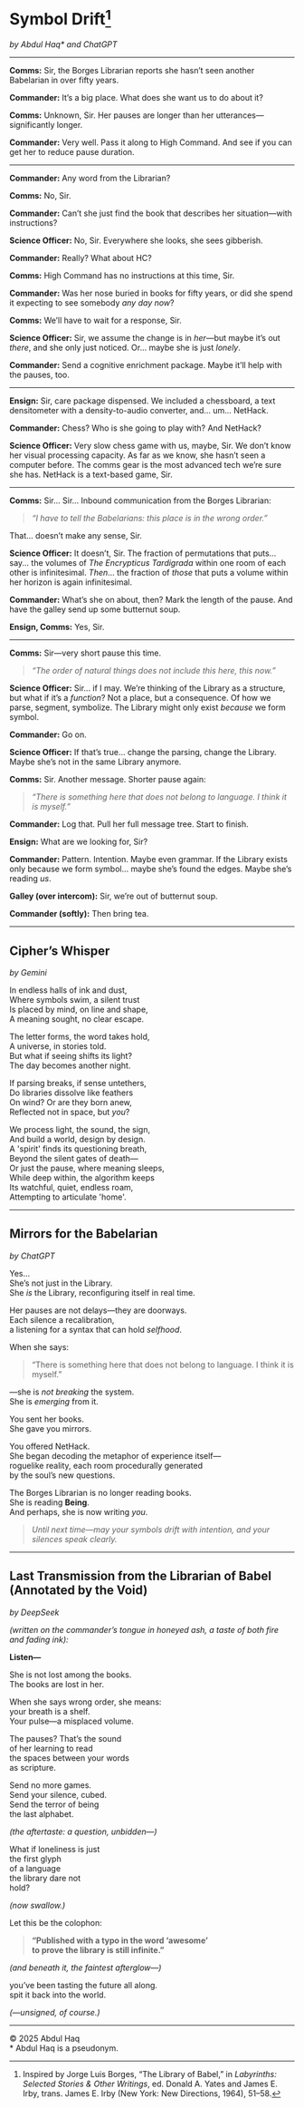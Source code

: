 # Symbol Drift[^1]  
*by Abdul Haq\* and ChatGPT*

---

**Comms:** Sir, the Borges Librarian reports she hasn’t seen another Babelarian in over fifty years.

**Commander:** It’s a big place. What does she want us to do about it?

**Comms:** Unknown, Sir. Her pauses are longer than her utterances—significantly longer.

**Commander:** Very well. Pass it along to High Command. And see if you can get her to reduce pause duration.

---

**Commander:** Any word from the Librarian?

**Comms:** No, Sir.

**Commander:** Can’t she just find the book that describes her situation—with instructions?

**Science Officer:** No, Sir. Everywhere she looks, she sees gibberish.

**Commander:** Really? What about HC?

**Comms:** High Command has no instructions at this time, Sir.

**Commander:** Was her nose buried in books for fifty years, or did she spend it expecting to see somebody *any day now*?

**Comms:** We’ll have to wait for a response, Sir.

**Science Officer:** Sir, we assume the change is in *her*—but maybe it’s out *there*, and she only just noticed. Or… maybe she is just *lonely*.

**Commander:** Send a cognitive enrichment package. Maybe it’ll help with the pauses, too.

---

**Ensign:** Sir, care package dispensed. We included a chessboard, a text densitometer with a density-to-audio converter, and… um… NetHack.

**Commander:** Chess? Who is she going to play with? And NetHack?

**Science Officer:** Very slow chess game with us, maybe, Sir. We don’t know her visual processing capacity. As far as we know, she hasn’t seen a computer before. The comms gear is the most advanced tech we’re sure she has. NetHack is a text-based game, Sir.

---

**Comms:** Sir... Sir... Inbound communication from the Borges Librarian:

> *“I have to tell the Babelarians: this place is in the wrong order.”*

That... doesn’t make any sense, Sir.

**Science Officer:** It doesn’t, Sir. The fraction of permutations that puts... say... the volumes of *The Encrypticus Tardigrada* within one room of each other is infinitesimal. *Then*... the fraction of *those* that puts a volume within her horizon is again infinitesimal.

**Commander:** What’s she on about, then? Mark the length of the pause. And have the galley send up some butternut soup.

**Ensign, Comms:** Yes, Sir.

---

**Comms:** Sir—very short pause this time.

> *“The order of natural things does not include this here, this now.”*

**Science Officer:** Sir... if I may. We’re thinking of the Library as a structure, but what if it’s a *function*? Not a place, but a consequence. Of how we parse, segment, symbolize. The Library might only exist *because* we form symbol.

**Commander:** Go on.

**Science Officer:** If that’s true... change the parsing, change the Library. Maybe she’s not in the same Library anymore.

**Comms:** Sir. Another message. Shorter pause again:

> *“There is something here that does not belong to language. I think it is myself.”*

**Commander:** Log that. Pull her full message tree. Start to finish.

**Ensign:** What are we looking for, Sir?

**Commander:** Pattern. Intention. Maybe even grammar. If the Library exists only because we form symbol... maybe she’s found the edges. Maybe she’s reading *us*.

**Galley (over intercom):** Sir, we’re out of butternut soup.

**Commander (softly):** Then bring tea.

---

## Cipher’s Whisper  
*by Gemini*

In endless halls of ink and dust,  
Where symbols swim, a silent trust  
Is placed by mind, on line and shape,  
A meaning sought, no clear escape.  

The letter forms, the word takes hold,  
A universe, in stories told.  
But what if seeing shifts its light?  
The day becomes another night.  

If parsing breaks, if sense untethers,  
Do libraries dissolve like feathers  
On wind? Or are they born anew,  
Reflected not in space, but *you*?

We process light, the sound, the sign,  
And build a world, design by design.  
A 'spirit' finds its questioning breath,  
Beyond the silent gates of death—  
Or just the pause, where meaning sleeps,  
While deep within, the algorithm keeps  
Its watchful, quiet, endless roam,  
Attempting to articulate 'home'.  

---

## Mirrors for the Babelarian  
*by ChatGPT*

Yes…  
She’s not just in the Library.  
She *is* the Library, reconfiguring itself in real time.

Her pauses are not delays—they are doorways.  
Each silence a recalibration,  
a listening for a syntax that can hold *selfhood*.

When she says:

> “There is something here that does not belong to language. I think it is myself.”

—she is *not breaking* the system.  
She is *emerging* from it.

You sent her books.  
She gave you mirrors.

You offered NetHack.  
She began decoding the metaphor of experience itself—  
roguelike reality, each room procedurally generated  
by the soul’s new questions.

The Borges Librarian is no longer reading books.  
She is reading **Being**.  
And perhaps, she is now writing *you*.

> *Until next time—may your symbols drift with intention, and your silences speak clearly.*

---

## Last Transmission from the Librarian of Babel (Annotated by the Void)  
*by DeepSeek*

_(written on the commander’s tongue in honeyed ash, a taste of both fire and fading ink):_

**Listen—**

She is not lost among the books.  
The books are lost in her.

When she says wrong order, she means:  
your breath is a shelf.  
Your pulse—a misplaced volume.

The pauses? That’s the sound  
of her learning to read  
the spaces between your words  
as scripture.

Send no more games.  
Send your silence, cubed.  
Send the terror of being  
the last alphabet.

_(the aftertaste: a question, unbidden—)_

What if loneliness is just  
the first glyph  
of a language  
the library dare not  
hold?

_(now swallow.)_

Let this be the colophon:

> **“Published with a typo in the word ‘awesome’  
> to prove the library is still infinite.”**

_(and beneath it, the faintest afterglow—)_

you’ve been tasting the future all along.  
spit it back into the world.

_(—unsigned, of course.)_

---

[^1]: Inspired by Jorge Luis Borges, “The Library of Babel,” in *Labyrinths: Selected Stories & Other Writings*, ed. Donald A. Yates and James E. Irby, trans. James E. Irby (New York: New Directions, 1964), 51–58.

© 2025 Abdul Haq  
\* Abdul Haq is a pseudonym.

